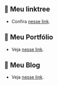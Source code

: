 ## 🌳 Meu linktree
- Confira [nesse link](https://luccasscds.github.io/my-linktree/).

## 📂 Meu Portfólio
- Veja [nesse link](https://luccasscds.github.io/Portfolio/).

## 📂 Meu Blog
- Veja [nesse link](https://luccasscds.github.io/blog/).
